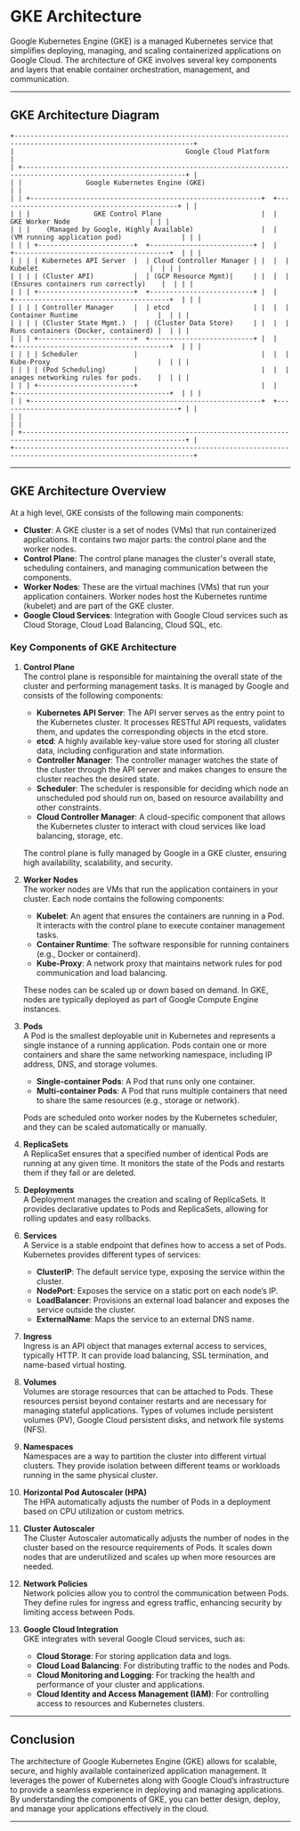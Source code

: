 # GKE Architecture

Google Kubernetes Engine (GKE) is a managed Kubernetes service that simplifies deploying, managing, and scaling containerized applications on Google Cloud. The architecture of GKE involves several key components and layers that enable container orchestration, management, and communication.

---
## GKE Architecture Diagram
```
+-------------------------------------------------------------------------------------------------------------------+
|                                           Google Cloud Platform                                                   |
| +---------------------------------------------------------------------------------------------------------------+ |
| |                Google Kubernetes Engine (GKE)                                                                 | |  
| | +----------------------------------------------------------+  +---------------------------------------------+ | |   
| | |                GKE Control Plane                         |  |          GKE Worker Node                    | | | 
| | |    (Managed by Google, Highly Available)                 |  |  (VM running application pod)               | | | 
| | | +------------------------+  +--------------------------+ |  |  +---------------------------------------+  | | | 
| | | | Kubernetes API Server  |  | Cloud Controller Manager | |  |  |    Kubelet                            |  | | | 
| | | | (Cluster API)          |  | (GCP Resource Mgmt)|     | |  |  | (Ensures containers run correctly)    |  | | | 
| | | +------------------------+  +--------------------------+ |  |  +---------------------------------------+  | | | 
| | | | Controller Manager     |  | etcd                     | |  |  |  Container Runtime                    |  | | | 
| | | | (Cluster State Mgmt.)  |  | (Cluster Data Store)     | |  |  |  Runs containers (Docker, containerd) |  | | | 
| | | +------------------------+  +--------------------------+ |  |  +---------------------------------------+  | | | 
| | | | Scheduler              |                               |  |  |  Kube-Proxy                           |  | | | 
| | | | (Pod Scheduling)       |                               |  |  |  anages networking rules for pods.    |  | | | 
| | | +------------------------+                               |  |  +---------------------------------------+  | | | 
| | +----------------------------------------------------------+  +---------------------------------------------+ | | 
| |                                                                                                               | |  
| +---------------------------------------------------------------------------------------------------------------+ |  
+-------------------------------------------------------------------------------------------------------------------+
```
---

## GKE Architecture Overview

At a high level, GKE consists of the following main components:

- **Cluster**: A GKE cluster is a set of nodes (VMs) that run containerized applications. It contains two major parts: the control plane and the worker nodes.
- **Control Plane**: The control plane manages the cluster's overall state, scheduling containers, and managing communication between the components.
- **Worker Nodes**: These are the virtual machines (VMs) that run your application containers. Worker nodes host the Kubernetes runtime (kubelet) and are part of the GKE cluster.
- **Google Cloud Services**: Integration with Google Cloud services such as Cloud Storage, Cloud Load Balancing, Cloud SQL, etc.

### Key Components of GKE Architecture

1. **Control Plane**  
   The control plane is responsible for maintaining the overall state of the cluster and performing management tasks. It is managed by Google and consists of the following components:

   - **Kubernetes API Server**: The API server serves as the entry point to the Kubernetes cluster. It processes RESTful API requests, validates them, and updates the corresponding objects in the etcd store.
   - **etcd**: A highly available key-value store used for storing all cluster data, including configuration and state information.
   - **Controller Manager**: The controller manager watches the state of the cluster through the API server and makes changes to ensure the cluster reaches the desired state.
   - **Scheduler**: The scheduler is responsible for deciding which node an unscheduled pod should run on, based on resource availability and other constraints.
   - **Cloud Controller Manager**: A cloud-specific component that allows the Kubernetes cluster to interact with cloud services like load balancing, storage, etc.

   The control plane is fully managed by Google in a GKE cluster, ensuring high availability, scalability, and security.

2. **Worker Nodes**  
   The worker nodes are VMs that run the application containers in your cluster. Each node contains the following components:

   - **Kubelet**: An agent that ensures the containers are running in a Pod. It interacts with the control plane to execute container management tasks.
   - **Container Runtime**: The software responsible for running containers (e.g., Docker or containerd).
   - **Kube-Proxy**: A network proxy that maintains network rules for pod communication and load balancing.

   These nodes can be scaled up or down based on demand. In GKE, nodes are typically deployed as part of Google Compute Engine instances.

3. **Pods**  
   A Pod is the smallest deployable unit in Kubernetes and represents a single instance of a running application. Pods contain one or more containers and share the same networking namespace, including IP address, DNS, and storage volumes.

   - **Single-container Pods**: A Pod that runs only one container.
   - **Multi-container Pods**: A Pod that runs multiple containers that need to share the same resources (e.g., storage or network).

   Pods are scheduled onto worker nodes by the Kubernetes scheduler, and they can be scaled automatically or manually.

4. **ReplicaSets**  
   A ReplicaSet ensures that a specified number of identical Pods are running at any given time. It monitors the state of the Pods and restarts them if they fail or are deleted.

5. **Deployments**  
   A Deployment manages the creation and scaling of ReplicaSets. It provides declarative updates to Pods and ReplicaSets, allowing for rolling updates and easy rollbacks.

6. **Services**  
   A Service is a stable endpoint that defines how to access a set of Pods. Kubernetes provides different types of services:
   - **ClusterIP**: The default service type, exposing the service within the cluster.
   - **NodePort**: Exposes the service on a static port on each node’s IP.
   - **LoadBalancer**: Provisions an external load balancer and exposes the service outside the cluster.
   - **ExternalName**: Maps the service to an external DNS name.

7. **Ingress**  
   Ingress is an API object that manages external access to services, typically HTTP. It can provide load balancing, SSL termination, and name-based virtual hosting.

8. **Volumes**  
   Volumes are storage resources that can be attached to Pods. These resources persist beyond container restarts and are necessary for managing stateful applications. Types of volumes include persistent volumes (PV), Google Cloud persistent disks, and network file systems (NFS).

9. **Namespaces**  
   Namespaces are a way to partition the cluster into different virtual clusters. They provide isolation between different teams or workloads running in the same physical cluster.

10. **Horizontal Pod Autoscaler (HPA)**  
    The HPA automatically adjusts the number of Pods in a deployment based on CPU utilization or custom metrics.

11. **Cluster Autoscaler**  
    The Cluster Autoscaler automatically adjusts the number of nodes in the cluster based on the resource requirements of Pods. It scales down nodes that are underutilized and scales up when more resources are needed.

12. **Network Policies**  
    Network policies allow you to control the communication between Pods. They define rules for ingress and egress traffic, enhancing security by limiting access between Pods.

13. **Google Cloud Integration**  
    GKE integrates with several Google Cloud services, such as:
    - **Cloud Storage**: For storing application data and logs.
    - **Cloud Load Balancing**: For distributing traffic to the nodes and Pods.
    - **Cloud Monitoring and Logging**: For tracking the health and performance of your cluster and applications.
    - **Cloud Identity and Access Management (IAM)**: For controlling access to resources and Kubernetes clusters.
---

## Conclusion

The architecture of Google Kubernetes Engine (GKE) allows for scalable, secure, and highly available containerized application management. It leverages the power of Kubernetes along with Google Cloud’s infrastructure to provide a seamless experience in deploying and managing applications. By understanding the components of GKE, you can better design, deploy, and manage your applications effectively in the cloud.

---
